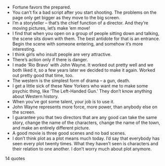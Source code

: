  - Fortune favors the prepared.
 - You can’t fix a bad script after you start shooting. The problems on the page only get bigger as they move to the big screen.
 - I’m a storyteller – that’s the chief function of a director. And they’re moving pictures, let’s make ’em move!
 - I find that when you open on a group of people sitting down and talking, the scene sits down with them. The best antidote for that is an entrance. Begin the scene with someone entering, and somehow it’s more interesting.
 - I think girls who insult people are very attractive.
 - There’s action only if there is danger.
 - I made ‘Rio Bravo’ with John Wayne. It worked out pretty well and we both liked it, so a few years later we decided to make it again. Worked out pretty good that time, too.
 - The western is the simplest form of drama – a gun, death.
 - I get a little sick of these New Yorkers who want me to make some psychic thing, like ‘The Left-Handed Gun.’ They don’t know anything about Western history.
 - When you’ve got some talent, your job is to use it.
 - John Wayne represents more force, more power, than anybody else on the screen.
 - I guarantee you that two directors that are any good can take the same story, change the name of the characters, change the name of the town, and make an entirely different picture.
 - A good movie is three good scenes and no bad scenes.
 - I don’t think plot as a plot means much today. I’d say that everybody has seen every plot twenty times. What they haven’t seen is characters and their relation to one another. I don’t worry much about plot anymore.

14 quotes